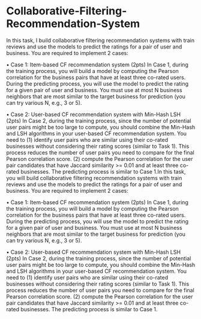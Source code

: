 # Collaborative-Filtering-Recommendation-System

In this task, I build collaborative filtering recommendation systems with train reviews and use the models to predict the ratings for a pair of user and business. You are required to implement 2 cases:

• Case 1: Item-based CF recommendation system (2pts)
In Case 1, during the training process, you will build a model by computing the Pearson correlation for the business pairs that have at least three co-rated users. During the predicting process, you will use the model to predict the rating for a given pair of user and business. You must use at most N business neighbors that are most similar to the target business for prediction (you can try various N, e.g., 3 or 5).

• Case 2: User-based CF recommendation system with Min-Hash LSH (2pts)
In Case 2, during the training process, since the number of potential user pairs might be too large to compute, you should combine the Min-Hash and LSH algorithms in your user-based CF recommendation system. You need to (1) identify user pairs who are similar using their co-rated businesses without considering their rating scores (similar to Task 1). This process reduces the number of user pairs you need to compare for the final Pearson correlation score. (2) compute the Pearson correlation for the user pair candidates that have Jaccard similarity >= 0.01 and at least three co-rated businesses. The predicting process is similar to Case 1.In this task, you will build collaborative filtering recommendation systems with train reviews and use the models to predict the ratings for a pair of user and business. You are required to implement 2 cases:

• Case 1: Item-based CF recommendation system (2pts)
In Case 1, during the training process, you will build a model by computing the Pearson correlation for the business pairs that have at least three co-rated users. During the predicting process, you will use the model to predict the rating for a given pair of user and business. You must use at most N business neighbors that are most similar to the target business for prediction (you can try various N, e.g., 3 or 5).

• Case 2: User-based CF recommendation system with Min-Hash LSH (2pts)
In Case 2, during the training process, since the number of potential user pairs might be too large to compute, you should combine the Min-Hash and LSH algorithms in your user-based CF recommendation system. You need to (1) identify user pairs who are similar using their co-rated businesses without considering their rating scores (similar to Task 1). This process reduces the number of user pairs you need to compare for the final Pearson correlation score. (2) compute the Pearson correlation for the user pair candidates that have Jaccard similarity >= 0.01 and at least three co-rated businesses. The predicting process is similar to Case 1.
